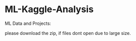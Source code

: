 # ML-Kaggle-Analysis
ML Data and Projects:


please download the zip, if files dont open due to large size.
